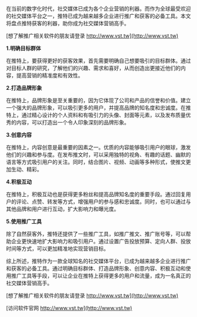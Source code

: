 在当前的数字化时代，社交媒体已成为各个企业营销的利器。而作为全球最受欢迎的社交媒体平台之一，推特已成为越来越多企业进行推广和获客的必备工具。本文将盘点推特获客的利器，助你成为社交媒体营销高手。

[想了解推广相关软件的朋友请登录 http://www.vst.tw](http://www.vst.tw)

**1.明确目标群体**

在推特上，要获得更好的获客效果，首先需要明确自己想要吸引的目标群体。通过对目标人群的研究，了解他们的兴趣、需求和喜好，从而创造出更接近他们的内容，提高营销的精准度和有效性。

**2.打造品牌形象**

在推特上，品牌形象是至关重要的，因为它体现了公司和产品的信誉和价值。建立一个强大的品牌形象，可以吸引更多的用户，并提高品牌的知名度和忠诚度。在推特上，通过精心设计的个人资料和有吸引力的头像、封面等元素，以及发布质量优秀的内容，可以打造出一个令人印象深刻的品牌形象。

**3.创意内容**

在推特上，内容创意是最重要的因素之一。优质的内容能够吸引用户的眼球，激发他们的兴趣和参与度。在发布推文时，可以采用独特的视角、有趣的话题、幽默的语言等方式吸引用户的关注。同时，结合图片、视频、动画等多种形式，使推文更加生动、精彩。

**4.积极互动**

在推特上，积极互动也是获得更多粉丝和提高品牌知名度的重要手段。通过回复用户的评论、点赞、转发等方式，增强用户的参与感和忠诚度。同时，也可以通过与其他品牌和用户进行互动，扩大影响力和曝光度。

**5.使用推广工具**

除了自然获客外，推特还提供了一些推广工具，如推广推文、推广账号等，可以帮助企业更快速地扩大影响力和吸引用户。通过设置广告投放预算、定向人群、投放时间等方式，可以更加精准地实现营销目标。

综上所述，推特作为一款全球知名的社交媒体平台，已成为越来越多企业进行推广和获客的必备工具。通过明确目标群体、打造品牌形象、创意内容、积极互动和使用推广工具等手段，可以让企业在推特上获得更多的用户和流量，成为一名真正的社交媒体营销高手。

[想了解推广相关软件的朋友请登录 http://www.vst.tw](http://www.vst.tw)


[访问软件官网 http://www.vst.tw](http://www.vst.tw)
